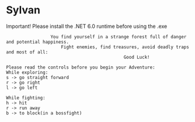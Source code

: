 # Sylvan

Important! Please install the .NET 6.0 runtime before using the .exe

                     You find yourself in a strange forest full of danger and potential happiness.
                         Fight enemies, find treasures, avoid deadly traps and most of all:
                                                 Good Luck!
                                                 
    Please read the controls before you begin your Adventure:
    While exploring:
    s -> go straight forward
    r -> go right
    l -> go left
    
    While fighting:
    h -> hit
    r -> run away
    b -> to block(in a bossfight)
